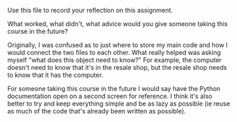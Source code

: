 Use this file to record your reflection on this assignment. 

What worked, what didn't, what advice would you give someone taking this course in the future?

Originally, I was confused as to just where to store my main code and how I would connect the two files to each other. What really helped was asking myself "what does this object need to know?" For example, the computer doesn't need to know that it's in the resale shop, but the resale shop needs to know that it has the computer. 

For someone taking this course in the future I would say have the Python documentation open on a second screen for reference. I think it's also better to try and keep everything simple and be as lazy as possible (ie reuse as much of the code that's already been written as possible). 